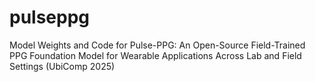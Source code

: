 # pulseppg
Model Weights and Code for Pulse-PPG: An Open-Source Field-Trained PPG Foundation Model for Wearable Applications Across Lab and Field Settings (UbiComp 2025)
